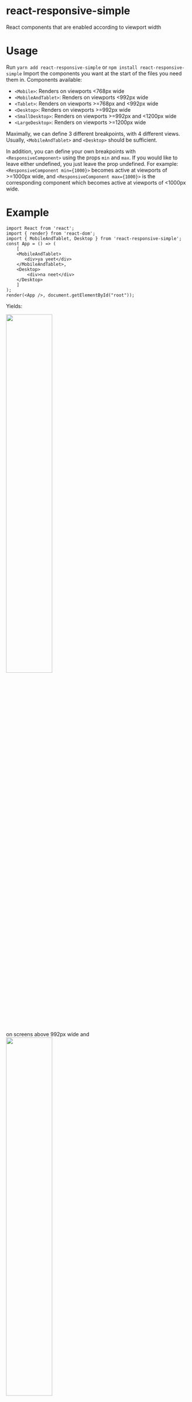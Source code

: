 # react-responsive-simple
React components that are enabled according to viewport width

# Usage
Run `yarn add react-responsive-simple` or `npm install react-responsive-simple`
Import the components you want at the start of the files you need them in. Components available:
- `<Mobile>`: Renders on viewports <768px wide
- `<MobileAndTablet>`: Renders on viewports <992px wide
- `<Tablet>`: Renders on viewports >=768px and <992px wide
- `<Desktop>`: Renders on viewports >=992px wide
- `<SmallDesktop>`: Renders on viewports >=992px and <1200px wide
- `<LargeDesktop>`: Renders on viewports >=1200px wide

Maximally, we can define 3 different breakpoints, with 4 different views. Usually, `<MobileAndTablet>` and `<Desktop>` 
should be sufficient. 

In addition, you can define your own breakpoints with `<ResponsiveComponent>` using the props `min` and `max`. If you would like to leave either undefined, you just leave the prop undefined. For example: `<ResponsiveComponent min={1000}>` becomes active at viewports of >=1000px wide, and `<ResponsiveComponent max={1000}>` is the corresponding component which becomes active at viewports of <1000px wide.

# Example
```
import React from 'react';
import { render} from 'react-dom';
import { MobileAndTablet, Desktop } from 'react-responsive-simple';
const App = () => (
    [
    <MobileAndTablet>
       <div>ya yeet</div>
    </MobileAndTablet>,
    <Desktop>
        <div>na neet</div>
    </Desktop>
    ]
);
render(<App />, document.getElementById("root"));
```

Yields:
<div><img src="https://github.com/kevinl94303/react-responsive-simple/blob/master/examples/screenshots/desktop-view.png?raw=true" width=50%/></div>
on screens above 992px wide and 
<div><img src="https://github.com/kevinl94303/react-responsive-simple/blob/master/examples/screenshots/mobile-view.png?raw=true" width=50%/></div>
on screens below 992px wide.
